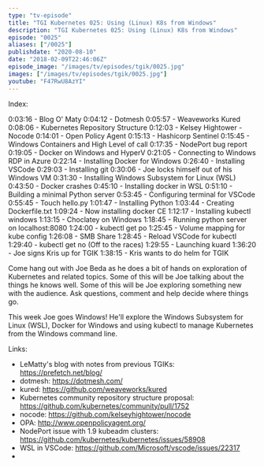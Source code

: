 ```yaml
---
type: "tv-episode"
title: "TGI Kubernetes 025: Using (Linux) K8s from Windows"
description: "TGI Kubernetes 025: Using (Linux) K8s from Windows"
episode: "0025"
aliases: ["/0025"]
publishdate: "2020-08-10"
date: "2018-02-09T22:46:06Z"
episode_image: "/images/tv/episodes/tgik/0025.jpg"
images: ["/images/tv/episodes/tgik/0025.jpg"]
youtube: "F47RwU8AzYI"
---
```


Index:

0:03:16 - Blog O&#39; Maty
0:04:12 - Dotmesh
0:05:57 - Weaveworks Kured
0:08:06 - Kubernetes Repository Structure
0:12:03 - Kelsey Hightower - Nocode
0:14:01 - Open Policy Agent
0:15:13 - Hashicorp Sentinel 
0:15:45 - Windows Containers and High Level of call
0:17:35 - NodePort bug report
0:19:05 - Docker on Windows and HyperV
0:21:05 - Connecting to Windows RDP in Azure
0:22:14 - Installing Docker for Windows
0:26:40 - Installing VSCode
0:29:03 - Installing git
0:30:06 - Joe locks himself out of his Windows VM
0:31:30 - Installing Windows Subsystem for Linux (WSL)
0:43:50 - Docker crashes
0:45:10 - Installing docker in WSL
0:51:10 - Building a minimal Python server
0:53:45 - Configuring terminal for VSCode
0:55:45 - Touch hello.py
1:01:47 - Installing Python
1:03:44 - Creating Dockerfile.txt
1:09:24 - Now installing docker CE
1:12:17 - Installing kubectl windows
1:13:15 - Choclatey on Windows
1:18:45 - Running python server on localhost:8080
1:24:00 - kubectl get po 
1:25:45 - Volume mapping for kube config
1:26:08 - SMB Share
1:28:45 - Reload VSCode for kubectl
1:29:40 - kubectl get no (Off to the races)
1:29:55 - Launching kuard
1:36:20 - Joe signs Kris up for TGIK
1:38:15 - Kris wants to do helm for TGIK



Come hang out with Joe Beda as he does a bit of hands on exploration of Kubernetes and related topics. Some of this will be Joe talking about the things he knows well. Some of this will be Joe exploring something new with the audience. Ask questions, comment and help decide where things go.

This week Joe goes Windows! He&#39;ll explore the Windows Subsystem for Linux (WSL), Docker for Windows and using kubectl to manage Kubernetes from the Windows command line.

Links:
* LeMatty&#39;s blog with notes from previous TGIKs: https://prefetch.net/blog/
* dotmesh: https://dotmesh.com/
* kured: https://github.com/weaveworks/kured
* Kubernetes community repository structure proposal: https://github.com/kubernetes/community/pull/1752
* nocode: https://github.com/kelseyhightower/nocode
* OPA: http://www.openpolicyagent.org/
* NodePort issue with 1.9 kubeadm clusters: https://github.com/kubernetes/kubernetes/issues/58908
* WSL in VSCode: https://github.com/Microsoft/vscode/issues/22317
*

